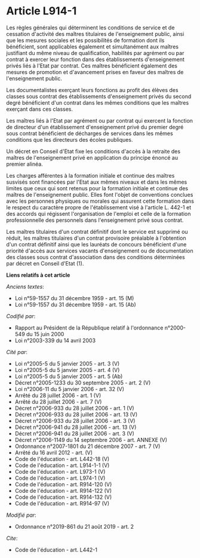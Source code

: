 # Article L914-1

Les règles générales qui déterminent les conditions de service et de cessation d'activité des maîtres titulaires de
l'enseignement public, ainsi que les mesures sociales et les possibilités de formation dont ils bénéficient, sont applicables
également et simultanément aux maîtres justifiant du même niveau de qualification, habilités par agrément ou par contrat à
exercer leur fonction dans des établissements d'enseignement privés liés à l'Etat par contrat. Ces maîtres bénéficient
également des mesures de promotion et d'avancement prises en faveur des maîtres de l'enseignement public.

Les documentalistes exerçant leurs fonctions au profit des élèves des classes sous contrat des établissements d'enseignement
privés du second degré bénéficient d'un contrat dans les mêmes conditions que les maîtres exerçant dans ces classes.

Les maîtres liés à l'Etat par agrément ou par contrat qui exercent la fonction de directeur d'un établissement d'enseignement
privé du premier degré sous contrat bénéficient de décharges de services dans les mêmes conditions que les directeurs des
écoles publiques.

Un décret en Conseil d'Etat fixe les conditions d'accès à la retraite des maîtres de l'enseignement privé en application du
principe énoncé au premier alinéa.

Les charges afférentes à la formation initiale et continue des maîtres susvisés sont financées par l'Etat aux mêmes niveaux
et dans les mêmes limites que ceux qui sont retenus pour la formation initiale et continue des maîtres de l'enseignement
public. Elles font l'objet de conventions conclues avec les personnes physiques ou morales qui assurent cette formation dans
le respect du caractère propre de l'établissement visé à l'article L. 442-1 et des accords qui régissent l'organisation de
l'emploi et celle de la formation professionnelle des personnels dans l'enseignement privé sous contrat.

Les maîtres titulaires d'un contrat définitif dont le service est supprimé ou réduit, les maîtres titulaires d'un contrat
provisoire préalable à l'obtention d'un contrat définitif ainsi que les lauréats de concours bénéficient d'une priorité
d'accès aux services vacants d'enseignement ou de documentation des classes sous contrat d'association dans des conditions
déterminées par décret en Conseil d'Etat (1).

**Liens relatifs à cet article**

_Anciens textes_:

  - Loi n°59-1557 du 31 décembre 1959 - art. 15 (M)
  - Loi n°59-1557 du 31 décembre 1959 - art. 15 (Ab)

_Codifié par_:

  - Rapport au Président de la République relatif à l'ordonnance n°2000-549 du 15 juin 2000
  - Loi n°2003-339 du 14 avril 2003

_Cité par_:

  - Loi n°2005-5 du 5 janvier 2005 - art. 3 (V)
  - Loi n°2005-5 du 5 janvier 2005 - art. 4 (V)
  - Loi n°2005-5 du 5 janvier 2005 - art. 5 (Ab)
  - Décret n°2005-1233 du 30 septembre 2005 - art. 2 (V)
  - Loi n°2006-11 du 5 janvier 2006 - art. 32 (V)
  - Arrêté du 28 juillet 2006 - art. 1 (V)
  - Arrêté du 28 juillet 2006 - art. 7 (V)
  - Décret n°2006-933 du 28 juillet 2006 - art. 1 (V)
  - Décret n°2006-933 du 28 juillet 2006 - art. 13 (V)
  - Décret n°2006-933 du 28 juillet 2006 - art. 3 (V)
  - Décret n°2006-941 du 28 juillet 2006 - art. 13 (V)
  - Décret n°2006-941 du 28 juillet 2006 - art. 3 (V)
  - Décret n°2006-1149 du 14 septembre 2006 - art. ANNEXE (V)
  - Ordonnance n°2007-1801 du 21 décembre 2007 - art. 7 (V)
  - Arrêté du 16 avril 2012 - art. (V)
  - Code de l'éducation - art. L442-18 (V)
  - Code de l'éducation - art. L914-1-1 (V)
  - Code de l'éducation - art. L973-1 (V)
  - Code de l'éducation - art. L974-1 (V)
  - Code de l'éducation - art. R914-120 (V)
  - Code de l'éducation - art. R914-122 (V)
  - Code de l'éducation - art. R914-132 (V)
  - Code de l'éducation - art. R914-97 (V)

_Modifié par_:

  - Ordonnance n°2019-861 du 21 août 2019 - art. 2

_Cite_:

  - Code de l'éducation - art. L442-1
